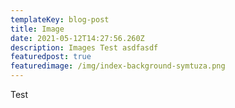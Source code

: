 ```yaml
---
templateKey: blog-post
title: Image
date: 2021-05-12T14:27:56.260Z
description: Images Test asdfasdf
featuredpost: true
featuredimage: /img/index-background-symtuza.png
---
```

Test